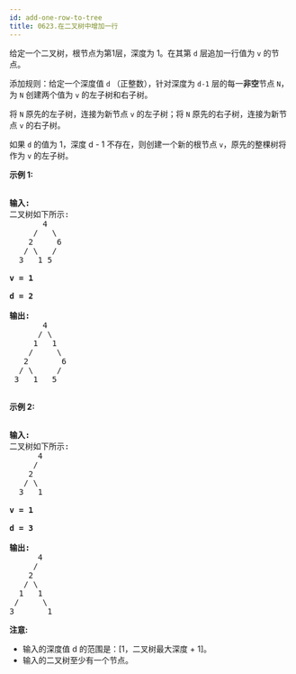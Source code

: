 ```yaml
---
id: add-one-row-to-tree
title: 0623.在二叉树中增加一行
---
```

给定一个二叉树，根节点为第1层，深度为 1。在其第 <code>d</code> 层追加一行值为 <code>v</code> 的节点。

添加规则：给定一个深度值 <code>d</code> （正整数），针对深度为 <code>d-1</code> 层的每一**非空**节点 <code>N</code>，为 <code>N</code> 创建两个值为 <code>v</code> 的左子树和右子树。

将 <code>N</code> 原先的左子树，连接为新节点 <code>v</code> 的左子树；将 <code>N</code> 原先的右子树，连接为新节点 <code>v</code> 的右子树。

如果 <code>d</code> 的值为 1，深度 d - 1 不存在，则创建一个新的根节点 <code>v</code>，原先的整棵树将作为 <code>v</code> 的左子树。

**示例 1:**


<pre><br/><strong>输入:</strong> <br/>二叉树如下所示:<br/>       4<br/>     /   \<br/>    2     6<br/>   / \   / <br/>  3   1 5   <br/><br/><strong>v = 1</strong><br/><br/><strong>d = 2</strong><br/><br/><strong>输出:</strong> <br/>       4<br/>      / \<br/>     1   1<br/>    /     \<br/>   2       6<br/>  / \     / <br/> 3   1   5   <br/><br/></pre>

**示例 2:**


<pre><br/><strong>输入:</strong> <br/>二叉树如下所示:<br/>      4<br/>     /   <br/>    2    <br/>   / \   <br/>  3   1    <br/><br/><strong>v = 1</strong><br/><br/><strong>d = 3</strong><br/><br/><strong>输出:</strong> <br/>      4<br/>     /   <br/>    2<br/>   / \    <br/>  1   1<br/> /     \  <br/>3       1<br/></pre>

**注意:**

- 输入的深度值 d 的范围是：[1，二叉树最大深度 + 1]。
- 输入的二叉树至少有一个节点。